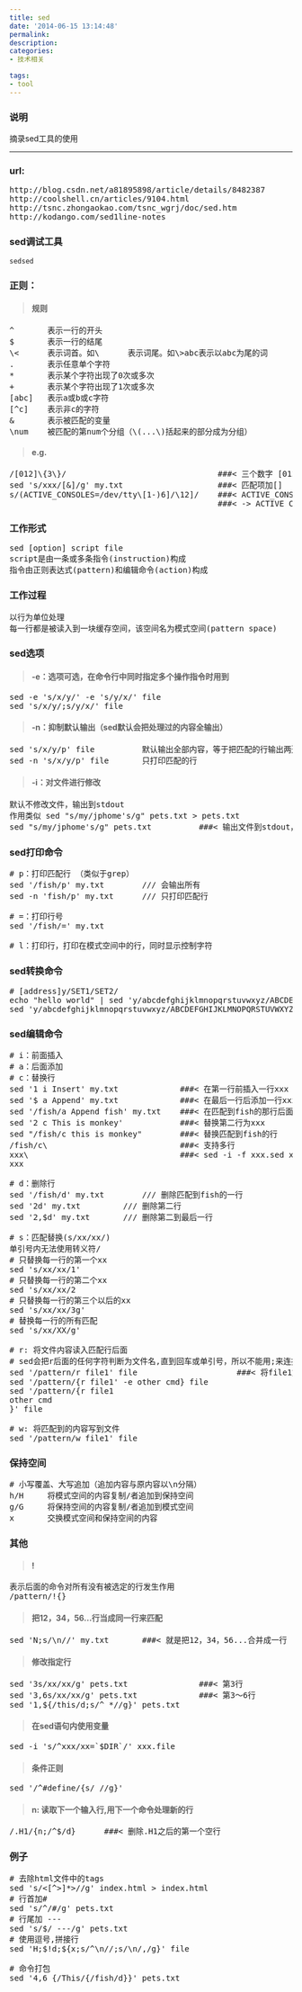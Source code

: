 ```yaml
---
title: sed
date: '2014-06-15 13:14:48'
permalink: 
description: 
categories: 
- 技术相关

tags: 
- tool
---
```


### 说明
摘录sed工具的使用

---

### url:
<pre>
http://blog.csdn.net/a81895898/article/details/8482387
http://coolshell.cn/articles/9104.html
http://tsnc.zhongaokao.com/tsnc_wgrj/doc/sed.htm
http://kodango.com/sed1line-notes
</pre>
	
### sed调试工具
	sedsed
	
### 正则：
> #### 规则
<pre>
^		表示一行的开头
$		表示一行的结尾
\<		表示词首。如\<abc表示以abc为首的词
\>		表示词尾。如\>abc表示以abc为尾的词
.		表示任意单个字符
*		表示某个字符出现了0次或多次
+		表示某个字符出现了1次或多次
[abc]	表示a或b或c字符
[^c]	表示非c的字符
&		表示被匹配的变量
\num	被匹配的第num个分组（\(...\)括起来的部分成为分组）
</pre>

> #### e.g.
<pre>
/[012]\{3\}/                    			###< 三个数字 [012]{3}
sed 's/xxx/[&]/g' my.txt					###< 匹配项加[]
s/(ACTIVE_CONSOLES=/dev/tty\[1-)6]/\12]/	###< ACTIVE_CONSOLES=/dev/tty[1-6]
											###< -> ACTIVE_CONSOLES=/dev/tty[1-2]
</pre>

											
### 工作形式
<pre>
sed [option] script file
script是由一条或多条指令(instruction)构成
指令由正则表达式(pattern)和编辑命令(action)构成
</pre>


### 工作过程
<pre>
以行为单位处理
每一行都是被读入到一块缓存空间，该空间名为模式空间(pattern space)
</pre>


### sed选项
> #### -e：选项可选，在命令行中同时指定多个操作指令时用到
<pre>
sed -e 's/x/y/' -e 's/y/x/' file
sed 's/x/y/;s/y/x/' file
</pre>

> #### -n：抑制默认输出（sed默认会把处理过的内容全输出）
<pre>
sed 's/x/y/p' file			默认输出全部内容，等于把匹配的行输出两遍
sed -n 's/x/y/p' file		只打印匹配的行
</pre>

> #### -i：对文件进行修改
<pre>
默认不修改文件，输出到stdout
作用类似 sed "s/my/jphome's/g" pets.txt > pets.txt
sed "s/my/jphome's/g" pets.txt			###< 输出文件到stdout，没有对文件进行修改
</pre>


### sed打印命令
<pre>
# p：打印匹配行 （类似于grep）
sed '/fish/p' my.txt		/// 会输出所有
sed -n 'fish/p' my.txt		/// 只打印匹配行

# =：打印行号
sed '/fish/=' my.txt

# l：打印行，打印在模式空间中的行，同时显示控制字符
</pre>


### sed转换命令
<pre>
# [address]y/SET1/SET2/
echo "hello world" | sed 'y/abcdefghijklmnopqrstuvwxyz/ABCDEFGHIJKLMNOPQRSTUVWXYZ/'		###< -> HELLO WORLD
sed 'y/abcdefghijklmnopqrstuvwxyz/ABCDEFGHIJKLMNOPQRSTUVWXYZ/' file
</pre>

### sed编辑命令
<pre>
# i：前面插入
# a：后面添加
# c：替换行
sed '1 i Insert' my.txt				###< 在第一行前插入一行xxx
sed '$ a Append' my.txt				###< 在最后一行后添加一行xxx
sed '/fish/a Append fish' my.txt 	###< 在匹配到fish的那行后面插入一行xxx
sed '2 c This is monkey'			###< 替换第二行为xxx
sed "/fish/c this is monkey"    	###< 替换匹配到fish的行
/fish/c\                        	###< 支持多行
xxx\                            	###< sed -i -f xxx.sed xxx.txt
xxx

# d：删除行
sed '/fish/d' my.txt		/// 删除匹配到fish的一行
sed '2d' my.txt			/// 删除第二行
sed '2,$d' my.txt		/// 删除第二到最后一行

# s：匹配替换(s/xx/xx/)
单引号内无法使用转义符/
# 只替换每一行的第一个xx
sed 's/xx/xx/1'
# 只替换每一行的第二个xx
sed 's/xx/xx/2
# 只替换每一行的第三个以后的xx
sed 's/xx/xx/3g'
# 替换每一行的所有匹配
sed 's/xx/XX/g'

# r: 将文件内容读入匹配行后面
# sed会把r后面的任何字符判断为文件名,直到回车或单引号，所以不能用;来连接其他语句
sed '/pattern/r file1' file						###< 将file1文件的内容添加到匹配行后面
sed '/pattern/{r file1' -e other cmd} file
sed '/pattern/{r file1
other cmd
}' file

# w: 将匹配到的内容写到文件
sed '/pattern/w file1' file
</pre>


### 保持空间
<pre>
# 小写覆盖、大写追加（追加内容与原内容以\n分隔）
h/H		将模式空间的内容复制/者追加到保持空间
g/G		将保持空间的内容复制/者追加到模式空间
x		交换模式空间和保持空间的内容
</pre>


### 其他
> #### !
<pre>
表示后面的命令对所有没有被选定的行发生作用
/pattern/!{}
</pre>

> #### 把12，34，56...行当成同一行来匹配
<pre>
sed 'N;s/\n//' my.txt		###< 就是把12，34，56...合并成一行
</pre>

> #### 修改指定行
<pre>
sed '3s/xx/xx/g' pets.txt	            ###< 第3行
sed '3,6s/xx/xx/g' pets.txt	            ###< 第3～6行
sed '1,${/this/d;s/^ *//g}' pets.txt
</pre>

> #### 在sed语句内使用变量
<pre>
sed -i 's/^xxx/xx=`$DIR`/' xxx.file
</pre>

> #### 条件正则
<pre>
sed '/^#define/{s/ //g}'
</pre>

> #### n: 读取下一个输入行,用下一个命令处理新的行
<pre>
/.H1/{n;/^$/d}		###< 删除.H1之后的第一个空行
</pre>

### 例子
<pre>
# 去除html文件中的tags
sed 's/<[^>]*>//g' index.html > index.html
# 行首加#
sed 's/^/#/g' pets.txt
# 行尾加 ---
sed 's/$/ ---/g' pets.txt
# 使用逗号,拼接行
sed 'H;$!d;${x;s/^\n//;s/\n/,/g}' file

# 命令打包
sed '4,6 {/This/{/fish/d}}' pets.txt
</pre>


